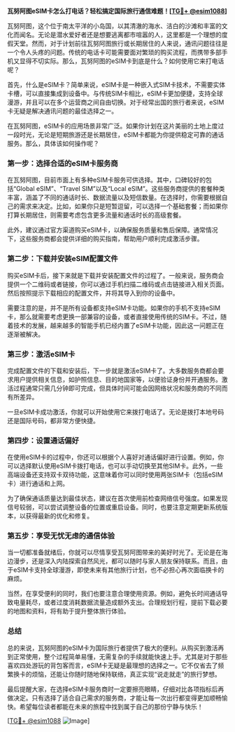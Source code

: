 **瓦努阿图eSIM卡怎么打电话？轻松搞定国际旅行通信难题！[[TG💪+ @esim1088](https://t.me/s/esim1088)]**

瓦努阿图，这个位于南太平洋的小岛国，以其清澈的海水、洁白的沙滩和丰富的文化而闻名。无论是潜水爱好者还是想要逃离都市喧嚣的人，这里都是一个理想的度假天堂。然而，对于计划前往瓦努阿图旅行或长期居住的人来说，通讯问题往往是一个令人头疼的问题。传统的电话卡可能需要面对繁琐的购买流程，而携带多部手机又显得不切实际。那么，瓦努阿图的eSIM卡到底是什么？如何使用它来打电话呢？

首先，什么是eSIM卡？简单来说，eSIM卡是一种嵌入式SIM卡技术，不需要实体卡槽，可以直接集成到设备中。与传统SIM卡相比，eSIM卡更加便捷，支持全球漫游，并且可以在多个运营商之间自由切换。对于经常出国的旅行者来说，eSIM卡无疑是解决通讯问题的最佳选择之一。

在瓦努阿图，eSIM卡的应用场景非常广泛。如果你计划在这片美丽的土地上度过一段时光，无论是短期旅游还是长期居住，eSIM卡都能为你提供稳定可靠的通话服务。那么，具体该如何操作呢？

### **第一步：选择合适的eSIM卡服务商**

在瓦努阿图，目前市面上有多种eSIM卡服务可供选择。其中，口碑较好的包括“Global eSIM”、“Travel SIM”以及“Local eSIM”。这些服务商提供的套餐种类丰富，涵盖了不同的通话时长、数据流量以及短信数量。在选择时，你需要根据自己的需求来决定。比如，如果你只是短暂逗留，可以选择一个基础套餐；而如果你打算长期居住，则需要考虑包含更多流量和通话时长的高级套餐。

此外，建议通过官方渠道购买eSIM卡，以确保服务质量和售后保障。通常情况下，这些服务商都会提供详细的购买指南，帮助用户顺利完成激活步骤。

### **第二步：下载并安装eSIM配置文件**

购买eSIM卡后，接下来就是下载并安装配置文件的过程了。一般来说，服务商会提供一个二维码或者链接，你可以通过手机扫描二维码或点击链接进入相关页面。然后按照提示下载相应的配置文件，并将其导入到你的设备中。

需要注意的是，并不是所有设备都支持eSIM卡功能。如果你的手机不支持eSIM卡，那么就需要考虑更换一部兼容的设备，或者直接使用传统的SIM卡。不过，随着技术的发展，越来越多的智能手机已经内置了eSIM卡功能，因此这一问题正在逐渐被解决。

### **第三步：激活eSIM卡**

完成配置文件的下载和安装后，下一步就是激活eSIM卡了。大多数服务商都会要求用户提供相关信息，如护照信息、目的地国家等，以便验证身份并开通服务。激活过程通常只需几分钟即可完成，但具体时间可能会因网络状况和服务商的不同而有所差异。

一旦eSIM卡成功激活，你就可以开始使用它来拨打电话了。无论是拨打本地号码还是国际号码，都非常方便快捷。

### **第四步：设置通话偏好**

在使用eSIM卡的过程中，你还可以根据个人喜好对通话偏好进行设置。例如，你可以选择默认使用eSIM卡拨打电话，也可以手动切换至其他SIM卡。此外，一些高端设备还支持双卡双待功能，这意味着你可以同时使用两张SIM卡（包括eSIM卡）进行通话和上网。

为了确保通话质量达到最佳状态，建议在首次使用前检查网络信号强度。如果发现信号较弱，可以尝试调整设备的位置或重启设备。同时，也要注意定期更新系统版本，以获得最新的优化和修复。

### **第五步：享受无忧无虑的通信体验**

当一切都准备就绪后，你就可以尽情享受瓦努阿图带来的美好时光了。无论是在海边漫步，还是深入内陆探索自然风光，都可以随时与家人朋友保持联系。而且，由于eSIM卡支持全球漫游，即使未来有其他旅行计划，也不必担心再次面临换卡的麻烦。

当然，在享受便利的同时，我们也要注意合理使用资源。例如，避免长时间通话导致电量耗尽，或者过度消耗数据流量造成额外支出。合理规划行程，提前下载必要的地图和资料，将有助于提升整体旅行体验。

### **总结**

总的来说，瓦努阿图的eSIM卡为国际旅行者提供了极大的便利。从购买到激活再到正常使用，整个过程简单易懂，无需复杂的手续就能快速上手。尤其是对于那些喜欢四处游玩的背包客而言，eSIM卡无疑是最理想的选择之一。它不仅省去了频繁换卡的烦恼，还能让你随时随地保持联络，真正实现“说走就走”的旅行梦想。

最后提醒大家，在选择eSIM卡服务商时一定要擦亮眼睛，仔细对比各项指标后再做决定。只有选择了适合自己需求的服务商，才能让每一次出行都变得更加顺畅愉快。希望每位读者都能在未来的旅程中找到属于自己的那份宁静与快乐！

[[TG💪+ @esim1088](https://t.me/s/esim1088) ![Image](https://i.postimg.cc/4NQfJmqS/Snipaste-2025-05-13-00-14-12.png)]